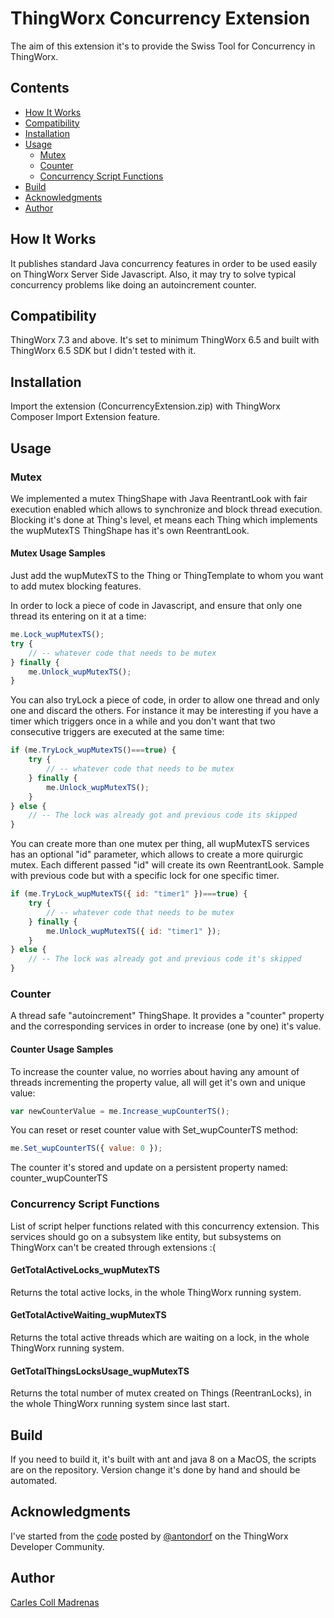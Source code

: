 # ThingWorx Concurrency Extension

The aim of this extension it's to provide the Swiss Tool for Concurrency in ThingWorx.

## Contents

- [How It Works](#how-it-works)
- [Compatibility](#compatibility)
- [Installation](#installation)
- [Usage](#usage)
    - [Mutex](#mutex)
    - [Counter](#counter)
    - [Concurrency Script Functions](#concurrency-script-functions)
- [Build](#build)
- [Acknowledgments](#acknowledgments)
- [Author](#author)


## How It Works

It publishes standard Java concurrency features in order to be used easily on ThingWorx Server Side Javascript. Also, it may try to solve
typical concurrency problems like doing an autoincrement counter.

## Compatibility

ThingWorx 7.3 and above. It's set to minimum ThingWorx 6.5 and built with ThingWorx 6.5 SDK but I didn't tested with it.

## Installation

Import the extension (ConcurrencyExtension.zip) with ThingWorx Composer Import Extension feature.

## Usage

### Mutex 

We implemented a mutex ThingShape with Java ReentrantLook with fair execution enabled which allows to synchronize and block thread execution.
Blocking it's done at Thing's level, et means each Thing which implements the wupMutexTS ThingShape has it's own ReentrantLook.

#### Mutex Usage Samples

Just add the wupMutexTS to the Thing or ThingTemplate to whom you want to add mutex blocking features.

In order to lock a piece of code in Javascript, and ensure that only one thread its entering on it at a time:

```javascript
me.Lock_wupMutexTS();
try {
    // -- whatever code that needs to be mutex
} finally { 
    me.Unlock_wupMutexTS();
}
```
You can also tryLock a piece of code, in order to allow one thread and only one and discard the others.
For instance it may be interesting if you have a timer which triggers once in a while and you don't want that two
consecutive triggers are executed at the same time:

```javascript
if (me.TryLock_wupMutexTS()===true) {
    try {
        // -- whatever code that needs to be mutex
    } finally { 
        me.Unlock_wupMutexTS();
    }
} else {
    // -- The lock was already got and previous code its skipped
}
```

You can create more than one mutex per thing, all wupMutexTS services has an optional "id" parameter, which allows to create a more quirurgic mutex.
Each different passed "id" will create its own ReentrantLook. Sample with previous code but with a specific lock for one specific timer.

```javascript
if (me.TryLock_wupMutexTS({ id: "timer1" })===true) {
    try {
        // -- whatever code that needs to be mutex
    } finally { 
        me.Unlock_wupMutexTS({ id: "timer1" });
    }
} else {
    // -- The lock was already got and previous code it's skipped
}
```

### Counter 

A thread safe "autoincrement" ThingShape. It provides a "counter" property and the corresponding services in order to increase (one by one) it's value.

#### Counter Usage Samples

To increase the counter value, no worries about having any amount of threads incrementing the property value, all will get it's own and unique value:

```javascript
var newCounterValue = me.Increase_wupCounterTS();
```

You can reset or reset counter value with Set_wupCounterTS method:

```javascript
me.Set_wupCounterTS({ value: 0 });
```

The counter it's stored and update on a persistent property named: counter_wupCounterTS

### Concurrency Script Functions

List of script helper functions related with this concurrency extension. This services should go on a subsystem like entity, but subsystems on ThingWorx can't be created through extensions :(

#### GetTotalActiveLocks_wupMutexTS

Returns the total active locks, in the whole ThingWorx running system.

#### GetTotalActiveWaiting_wupMutexTS

Returns the total active threads which are waiting on a lock, in the whole ThingWorx running system.

#### GetTotalThingsLocksUsage_wupMutexTS

Returns the total number of mutex created on Things (ReentranLocks), in the whole ThingWorx running system since last start.

## Build

If you need to build it, it's built with ant and java 8 on a MacOS, the scripts are on the repository. Version change it's done by hand and should be automated.

## Acknowledgments

I've started from the [code](https://community.ptc.com/t5/ThingWorx-Developers/Concurrency-Synchronisation-ConcurrentModificationException/m-p/624921) posted by [@antondorf](https://community.ptc.com/t5/user/viewprofilepage/user-id/290654) on the ThingWorx Developer Community.


## Author

[Carles Coll Madrenas](https://linkedin.com/in/carlescoll)
